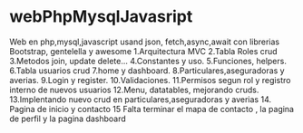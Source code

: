 # webPhpMysqlJavasript
Web en php,mysql,javascript usand json, fetch,async,await con librerias Bootstrap, gentelella y awesome
1.Arquitectura MVC
2.Tabla Roles crud
3.Metodos join, update delete...
4.Constantes y uso.
5.Funciones, helpers.
6.Tabla usuarios crud
7.home y dashboard.
8.Particulares,aseguradoras y averias.
9.Login y register.
10.Validaciones.
11.Permisos segun rol y registro interno de nuevos usuarios
12.Menu, datatables, mejorando cruds.
13.Implentando nuevo crud en particulares,aseguradoras y averias
14. Pagina de inicio y contacto
15 Falta terminar el mapa de contacto , la pagina de perfil y la pagina dashboard

